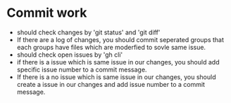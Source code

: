 # Commit work
 - should check changes by 'git status' and 'git diff'
 - If there are a log of changes, you should commit seperated groups that each groups have files which are moderfied to sovle same issue.
 - should check open issues by 'gh cli'
  - if there is a issue which is same issue in our changes, you should add specific issue number to a commit message.
  - If there is a no issue which is same issue in our changes, you should create a issue in our changes and add issue number to a commit message.